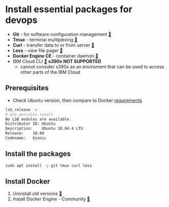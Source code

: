 # Install essential packages for devops

* __Git__ - for software configuration management [:link:](https://git-scm.com/)
* __Tmux__ - terminal multiplexing [:link:](https://github.com/tmux/tmux)
* __Curl__ - transfer data to or from server [:link:](http://manpages.ubuntu.com/manpages/bionic/man1/curl.1.html)
* __Less__ - view file pager [:link:](https://manpages.ubuntu.com/manpages/bionic/en/man1/less.1.html)
* __Docker Engine CE__ -  container daemon [:link:](https://docs.docker.com/install/linux/docker-ce/ubuntu/)
* IBM Cloud CLI [:link:](https://github.com/IBM-Cloud/ibm-cloud-cli-release) __s390x NOT SUPPORTED__ 
  * cannot consider s390x as an enviroment that can be used to access other parts of the IBM Cloud

## Prerequisites
* Check Ubuntu version, then compare to Docker [requirements](https://docs.docker.com/install/linux/docker-ce/ubuntu/#os-requirements)
```bash
lsb_release -a
# one possible result
No LSB modules are available.
Distributor ID:	Ubuntu
Description:	Ubuntu 18.04.4 LTS
Release:	18.04
Codename:	bionic
```

## Install the packages

```bash
sudo apt install -y git tmux curl less
```
## Install Docker
1. Uninstall old versions [:link:](https://docs.docker.com/install/linux/docker-ce/ubuntu/#uninstall-old-versions)
2. Install Docker Engine - Community [:link:](https://docs.docker.com/install/linux/docker-ce/ubuntu/#install-docker-engine---community)
```bash
```
